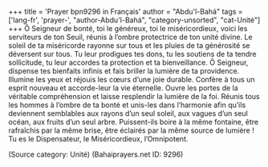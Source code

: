 +++
title = 'Prayer bpn9296 in Français'
author = "Abdu'l-Bahá"
tags = ['lang-fr', 'prayer-', "author-Abdu'l-Bahá", "category-unsorted", "cat-Unité"]
+++
Ô Seigneur de bonté, toi le généreux, toi le miséricordieux, voici les serviteurs de ton Seuil, réunis à l’ombre protectrice de ton unité divine. Le soleil de ta miséricorde rayonne sur tous et les pluies de ta générosité se déversent sur tous. Tu leur prodigues tes dons, tu les soutiens de ta tendre sollicitude, tu leur accordes ta protection et ta bienveillance. Ô Seigneur, dispense tes bienfaits infinis et fais briller la lumière de ta providence. Illumine les yeux et réjouis les cœurs d’une joie durable. Confère à tous un esprit nouveau et accorde-leur la vie éternelle. Ouvre les portes de la véritable compréhension et laisse resplendir la lumière de la foi. Réunis tous les hommes à l’ombre de ta bonté et unis-les dans l’harmonie afin qu’ils deviennent semblables aux rayons d’un seul soleil, aux vagues d’un seul océan, aux fruits d’un seul arbre. Puissent-ils boire à la même fontaine, être rafraîchis par la même brise, être éclairés par la même source de lumière !
Tu es le Dispensateur, le Miséricordieux, l’Omnipotent.

(Source category: Unité)
(Bahaiprayers.net ID: 9296)
